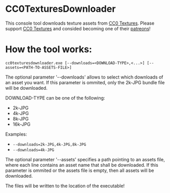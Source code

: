 # CC0TexturesDownloader
This console tool downloads texture assets from [CC0 Textures](https://cc0textures.com). Please support [CC0 Textures](https://cc0textures.com) and consided becoming one of their [patreons](https://www.patreon.com/cc0textures)!

# How the tool works:

`cc0texturesdownloader.exe [--downloads=<DOWNLOAD-TYPE>,<...>] [--assets=<PATH-TO-ASSETS-FILE>]`

The optional parameter '--downloads' allows to select which downloads of an asset you want. If this parameter is ommited, only the 2k-JPG bundle file will be downloaded.

DOWNLOAD-TYPE can be one of the following:
-  2k-JPG
-  4k-JPG
-  8k-JPG
- 16k-JPG

Examples: 
- `--downloads=2k-JPG,4k-JPG,8k-JPG`
- `--downloads=4k-JPG`

The optional parameter '--assets' specifies a path pointing to an assets file, where each line contains an asset name that shall be downloaded. If this parameter is ommited or the assets file is empty, then all assets will be downloaded.

The files will be written to the location of the executable!
